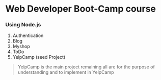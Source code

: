 # Web Developer Boot-Camp course

### Using Node.js

 1. Authentication
 2. Blog
 3. Myshop
 4. ToDo
 5. YelpCamp (seed Project)
 
> YelpCamp is the main project remaining all are for the purpose of understanding and to implement in YelpCamp

